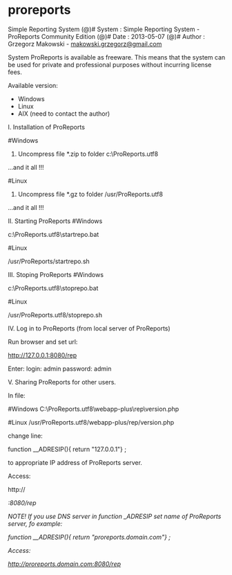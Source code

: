# proreports
Simple Reporting System
(@)# System  : Simple Reporting System -  ProReports Community Edition 
(@)# Date    : 2013-05-07 
(@)# Author  : Grzegorz Makowski - makowski.grzegorz@gmail.com
 

System ProReports is available as freeware.
This means that the system can be used for private and professional 
purposes without incurring license fees. 

Available version:

- Windows
- Linux
- AIX (need to contact the author) 


I. Installation of ProReports 

#Windows
1. Uncompress file *.zip to folder 
c:\ProReports.utf8 

...and it all !!! 

#Linux
1. Uncompress file *.gz to folder
/usr/ProReports.utf8 

...and it all !!!

II. Starting ProReports
#Windows

c:\ProReports.utf8\startrepo.bat 

#Linux 

/usr/ProReports/startrepo.sh 

III. Stoping ProReports
#Windows

c:\ProReports.utf8\stoprepo.bat 

#Linux 

/usr/ProReports.utf8/stoprepo.sh 


IV. Log in to ProReports (from local server of ProReports)

Run browser and set url: 

http://127.0.0.1:8080/rep 

Enter:
       login: admin
    password: admin 

V. Sharing ProReports for other users.

In file: 

#Windows
C:\ProReports.utf8\webapp-plus\rep\version.php 

#Linux
/usr/ProReports.utf8/webapp-plus/rep/version.php 


change line:

function __ADRESIP(){ return "127.0.0.1"} ;


to appropriate IP address of ProReports server.

Access: 

http://<address IP of ProReports>:8080/rep 


NOTE! If you use DNS server in function  _ADRESIP  set name of ProReports server, fo example: 

function __ADRESIP(){ return "proreports.domain.com"} ;

Access:  

http://proreports.domain.com:8080/rep

